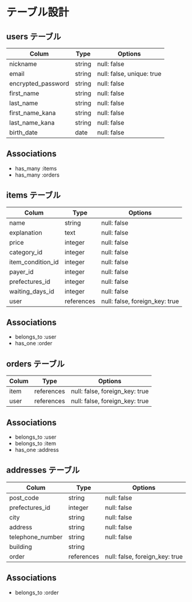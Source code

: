 # テーブル設計

## users テーブル

| Colum               | Type     | Options                   |
| ------------------- | -------- | ------------------------- |
| nickname            | string   | null: false               |
| email               | string   | null: false, unique: true |
| encrypted_password  | string   | null: false               |
| first_name          | string   | null: false               |
| last_name           | string   | null: false               |
| first_name_kana     | string   | null: false               |
| last_name_kana      | string   | null: false               |
| birth_date          | date     | null: false               |

## Associations
- has_many :items
- has_many :orders

## items テーブル

| Colum              | Type       | Options                        |
| ------------------ | ---------- | ------------------------------ |
| name               | string     | null: false                    |
| explanation        | text       | null: false                    |
| price              | integer    | null: false                    |
| category_id        | integer    | null: false                    |
| item_condition_id  | integer    | null: false                    |
| payer_id           | integer    | null: false                    |
| prefectures_id     | integer    | null: false                    |
| waiting_days_id    | integer    | null: false                    |
| user               | references | null: false, foreign_key: true |

## Associations
- belongs_to :user
- has_one :order

## orders テーブル

| Colum              | Type       | Options                        |
| ------------------ | ---------- | ------------------------------ |
| item               | references | null: false, foreign_key: true |
| user               | references | null: false, foreign_key: true |

## Associations
- belongs_to :user
- belongs_to :item
- has_one :address

## addresses テーブル

| Colum              | Type       | Options                        |
| ------------------ | ---------- | ------------------------------ |
| post_code          | string     | null: false                    |
| prefectures_id     | integer    | null: false                    |
| city               | string     | null: false                    |
| address            | string     | null: false                    |
| telephone_number   | string     | null: false                    |
| building           | string     |                                |
| order               | references | null: false, foreign_key: true |

## Associations
- belongs_to :order